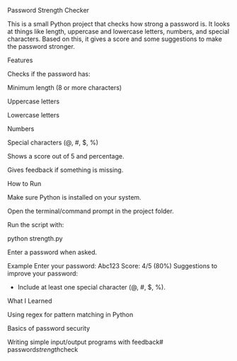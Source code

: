 Password Strength Checker

This is a small Python project that checks how strong a password is. It looks at things like length, uppercase and lowercase letters, numbers, and special characters. Based on this, it gives a score and some suggestions to make the password stronger.

Features

Checks if the password has:

Minimum length (8 or more characters)

Uppercase letters

Lowercase letters

Numbers

Special characters (@, #, $, %)

Shows a score out of 5 and percentage.

Gives feedback if something is missing.

How to Run

Make sure Python is installed on your system.

Open the terminal/command prompt in the project folder.

Run the script with:

python strength.py


Enter a password when asked.

Example
Enter your password: Abc123
Score: 4/5 (80%)
Suggestions to improve your password:
- Include at least one special character (@, #, $, %).

What I Learned

Using regex for pattern matching in Python

Basics of password security

Writing simple input/output programs with feedback#   p a s s w o r d _ s t r e n g t h _ c h e c k  
 